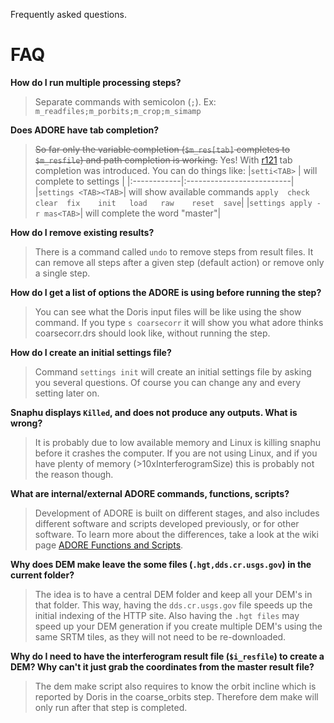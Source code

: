 Frequently asked questions.

# FAQ #
**How do I run multiple processing steps?**
> Separate commands with semicolon (`;`). Ex: `m_readfiles;m_porbits;m_crop;m_simamp`

**Does ADORE have tab completion?**
> ~~So far only the variable completion (`$m_res[tab]` completes to `$m_resfile`) and path completion is working.~~
> Yes! With [r121](https://code.google.com/p/adore-doris/source/detail?r=121) tab completion was introduced. You can do things like:
|`setti<TAB>` | will complete to settings |
|:------------|:--------------------------|
|`settings <TAB><TAB>`| will show available commands `apply  check  clear  fix    init   load   raw    reset  save`|
|`settings apply -r mas<TAB>`| will complete the word "master"|

**How do I remove existing results?**
> There is a command called `undo` to remove steps from result files. It can remove all steps after a given step (default action) or remove only a single step.

**How do I get a list of options the ADORE is using before running the step?**
> You can see what the Doris input files will be like using the show command. If you type `s coarsecorr` it will show you what adore thinks coarsecorr.drs should look like, without running the step.

**How do I create an initial settings file?**
> Command `settings init` will create an initial settings file by asking you several questions. Of course you can change any and every setting later on.

**Snaphu displays `Killed`, and does not produce any outputs. What is wrong?**
> It is probably due to low available memory and Linux is killing snaphu before it crashes the computer. If you are not using Linux, and if you have plenty of memory (>10xInterferogramSize) this is probably not the reason though.

**What are internal/external ADORE commands, functions, scripts?**
> Development of ADORE is built on different stages, and also includes different software and scripts developed previously, or for other software. To learn more about the differences, take a look at the wiki page [ADORE Functions and Scripts](adoreFunctionsAndScripts.md).

**Why does DEM make leave the some files (`.hgt,dds.cr.usgs.gov`) in the current folder?**
> The idea is to have a central DEM folder and keep all your DEM's in that folder. This way, having the `dds.cr.usgs.gov` file speeds up the initial indexing of the HTTP site. Also having the `.hgt files` may speed up your DEM generation if you create multiple DEM's using the same SRTM tiles, as they will not need to be re-downloaded.

**Why do I need to have the interferogram result file (`$i_resfile`) to create a DEM? Why can't it just grab the coordinates from the master result file?**
> The dem make script also requires to know the orbit incline which is reported by Doris in the coarse\_orbits step. Therefore dem make will only run after that step is completed.